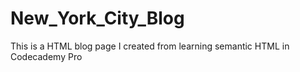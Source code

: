 # New_York_City_Blog
This is a HTML blog page I created from learning semantic HTML in Codecademy Pro
